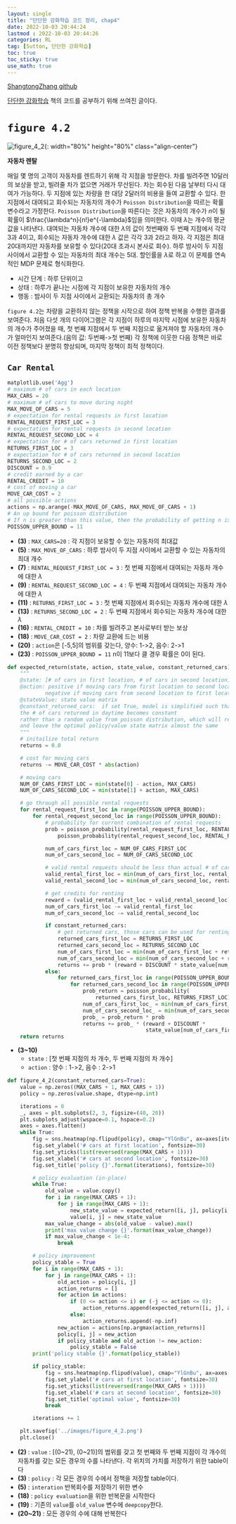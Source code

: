 ```yaml
---
layout: single
title: "단단한 강화학습 코드 정리, chap4"
date: 2022-10-03 20:44:24
lastmod : 2022-10-03 20:44:26
categories: RL
tag: [Sutton, 단단한 강화학습]
toc: true
toc_sticky: true
use_math: true
---
```

[ShangtongZhang github](https://github.com/ShangtongZhang/reinforcement-learning-an-introduction/tree/master/chapter04)

[단단한 강화학습](http://www.kyobobook.co.kr/product/detailViewKor.laf?ejkGb=KOR&mallGb=KOR&barcode=9791190665179&orderClick=LAG&Kc=) 책의 코드를 공부하기 위해 쓰여진 글이다.

# **`figure 4.2`**

![figure_4_2](../../assets/images/rl/figure_4_2.png){: width="80%" height="80%" class="align-center"}

**자동차 렌탈**

매일 몇 명의 고객이 자동차를 렌트하기 위해 각 지점을 방문한다. 차를 빌려주면 10달러의 보상을 받고, 빌려줄 차가 없으면 거래가 무산된다. 차는 회수된 다음 날부터 다시 대여가 가능하다. 두 지점에 있는 차량을 한 대당 2달러의 비용을 들여 교환할 수 있다. 한 지점에서 대여되고 회수되는 자동차의 개수가 `Poisson Distribution`을 따르는 확률변수라고 가정한다. `Poisson Distribution`을 따른다는 것은 자동차의 개수가 $n$이 될 확률이 $\frac{\lambda^n}{n!}e^{-\lambda}$임을 의미한다. 이때 $\lambda$는 개수의 평균값을 나타낸다. 대여되는 자동차 개수에 대한 $\lambda$의 값이 첫번째와 두 번째 지점에서 각각 $3$과 $4$이고, 회수되는 자동차 개수에 대한 $\lambda$ 값은 각각 $3$과 $2$라고 하자. 각 지점은 최대 20대까지만 자동차를 보유할 수 있다(20대 초과시 본사로 회수). 하루 밤사이 두 지점 사이에서 교환할 수 있는 자동차의 최대 개수는 5대. 할인률을 $\lambda$로 하고 이 문제를 연속적인 MDP 문제로 형식화한다.

* 시간 단계 : 하루 단위이고
* 상태 : 하루가 끝나는 시점에 각 지점이 보유한 자동차의 개수
* 행동 : 밤사이 두 지점 사이에서 교환되는 자동차의 총 개수

`figure 4.2`는 차량을 교환하지 않는 정책을 시작으로 하여 정책 반복을 수행한 결과를 보여준다. 처음 다섯 개의 다이어그램은 각 지점이 하루의 마지막 시점에 보유한 자동차의 개수가 주어졌을 때, 첫 번째 지점에서 두 번째 지점으로 옮겨져야 할 자동차의 개수가 얼마인지 보여준다.(음의 값: 두번째->첫 번째) 각 정책에 이웃한 다음 정책은 바로 이전 정책보다 분명히 향상되며, 마지막 정책이 최적 정책이다.

## **`Car Rental`**
```python
matplotlib.use('Agg')
# maximum # of cars in each location
MAX_CARS = 20
# maximum # of cars to move during night
MAX_MOVE_OF_CARS = 5
# expectation for rental requests in first location
RENTAL_REQUEST_FIRST_LOC = 3
# expectation for rental requests in second location
RENTAL_REQUEST_SECOND_LOC = 4
# expectation for # of cars returned in first location
RETURNS_FIRST_LOC = 3
# expectation for # of cars returned in second location
RETURNS_SECOND_LOC = 2
DISCOUNT = 0.9
# credit earned by a car
RENTAL_CREDIT = 10
# cost of moving a car
MOVE_CAR_COST = 2
# all possible actions
actions = np.arange(-MAX_MOVE_OF_CARS, MAX_MOVE_OF_CARS + 1)
# An up bound for poisson distribution
# If n is greater than this value, then the probability of getting n is truncated to 0
POISSON_UPPER_BOUND = 11
```
* **(3)** : `MAX_CARS=20` : 각 지점이 보유할 수 있는 자동차의 최대값
* **(5)** : `MAX_MOVE_OF_CARS` : 하루 밤사이 두 지점 사이에서 교환할 수 있는 자동차의 최대 개수
* **(7)** : `RENTAL_REQUEST_FIRST_LOC = 3` : 첫 번째 지점에서 대여되는 자동차 개수에 대한 $\lambda$
* **(9)** : `RENTAL_REQUEST_SECOND_LOC = 4` : 두 번째 지점에서 대여되는 자동차 개수에 대한 $\lambda$
* **(11)** : `RETURNS_FIRST_LOC = 3` : 첫 번째 지점에서 회수되는 자동차 개수에 대한 $\lambda$
* **(13)** : `RETURNS_SECOND_LOC = 2` : 두 번째 지점에서 회수되는 자동차 개수에 대한 $\lambda$
* **(16)** : `RENTAL_CREDIT = 10` : 차를 빌려주고 본사로부터 받는 보상
* **(18)** : `MOVE_CAR_COST = 2` : 차량 교환에 드는 비용
* **(20)** : `action`은 [-5,5]의 범위를 갖는다, 양수: 1->2, 음수: 2->1
* **(23)** : `POISSON_UPPER_BOUND = 11` n이 11보다 클 경우 확률은 0이 된다.


```python
def expected_return(state, action, state_value, constant_returned_cars):
    """
    @state: [# of cars in first location, # of cars in second location]
    @action: positive if moving cars from first location to second location,
            negative if moving cars from second location to first location
    @stateValue: state value matrix
    @constant_returned_cars:  if set True, model is simplified such that
    the # of cars returned in daytime becomes constant
    rather than a random value from poisson distribution, which will reduce calculation time
    and leave the optimal policy/value state matrix almost the same
    """
    # initailize total return
    returns = 0.0

    # cost for moving cars
    returns -= MOVE_CAR_COST * abs(action)

    # moving cars
    NUM_OF_CARS_FIRST_LOC = min(state[0] - action, MAX_CARS)
    NUM_OF_CARS_SECOND_LOC = min(state[1] + action, MAX_CARS)

    # go through all possible rental requests
    for rental_request_first_loc in range(POISSON_UPPER_BOUND):
        for rental_request_second_loc in range(POISSON_UPPER_BOUND):
            # probability for current combination of rental requests
            prob = poisson_probability(rental_request_first_loc, RENTAL_REQUEST_FIRST_LOC) * \
                poisson_probability(rental_request_second_loc, RENTAL_REQUEST_SECOND_LOC)

            num_of_cars_first_loc = NUM_OF_CARS_FIRST_LOC
            num_of_cars_second_loc = NUM_OF_CARS_SECOND_LOC

            # valid rental requests should be less than actual # of cars
            valid_rental_first_loc = min(num_of_cars_first_loc, rental_request_first_loc)
            valid_rental_second_loc = min(num_of_cars_second_loc, rental_request_second_loc)

            # get credits for renting
            reward = (valid_rental_first_loc + valid_rental_second_loc) * RENTAL_CREDIT
            num_of_cars_first_loc -= valid_rental_first_loc
            num_of_cars_second_loc -= valid_rental_second_loc

            if constant_returned_cars:
                # get returned cars, those cars can be used for renting tomorrow
                returned_cars_first_loc = RETURNS_FIRST_LOC
                returned_cars_second_loc = RETURNS_SECOND_LOC
                num_of_cars_first_loc = min(num_of_cars_first_loc + returned_cars_first_loc, MAX_CARS)
                num_of_cars_second_loc = min(num_of_cars_second_loc + returned_cars_second_loc, MAX_CARS)
                returns += prob * (reward + DISCOUNT * state_value[num_of_cars_first_loc, num_of_cars_second_loc])
            else:
                for returned_cars_first_loc in range(POISSON_UPPER_BOUND):
                    for returned_cars_second_loc in range(POISSON_UPPER_BOUND):
                        prob_return = poisson_probability(
                            returned_cars_first_loc, RETURNS_FIRST_LOC) * poisson_probability(returned_cars_second_loc, RETURNS_SECOND_LOC)
                        num_of_cars_first_loc_ = min(num_of_cars_first_loc + returned_cars_first_loc, MAX_CARS)
                        num_of_cars_second_loc_ = min(num_of_cars_second_loc + returned_cars_second_loc, MAX_CARS)
                        prob_ = prob_return * prob
                        returns += prob_ * (reward + DISCOUNT *
                                            state_value[num_of_cars_first_loc_, num_of_cars_second_loc_])
    return returns
```

* **(3~10)**
  * `state` : [첫 번째 지점의 차 개수, 두 번째 지점의 차 개수]
  * `action` : 양수 : 1->2, 음수 : 2->1


```python
def figure_4_2(constant_returned_cars=True):
    value = np.zeros((MAX_CARS + 1, MAX_CARS + 1))
    policy = np.zeros(value.shape, dtype=np.int)

    iterations = 0
    _, axes = plt.subplots(2, 3, figsize=(40, 20))
    plt.subplots_adjust(wspace=0.1, hspace=0.2)
    axes = axes.flatten()
    while True:
        fig = sns.heatmap(np.flipud(policy), cmap="YlGnBu", ax=axes[iterations])
        fig.set_ylabel('# cars at first location', fontsize=30)
        fig.set_yticks(list(reversed(range(MAX_CARS + 1))))
        fig.set_xlabel('# cars at second location', fontsize=30)
        fig.set_title('policy {}'.format(iterations), fontsize=30)

        # policy evaluation (in-place)
        while True:
            old_value = value.copy()
            for i in range(MAX_CARS + 1):
                for j in range(MAX_CARS + 1):
                    new_state_value = expected_return([i, j], policy[i, j], value, constant_returned_cars)
                    value[i, j] = new_state_value
            max_value_change = abs(old_value - value).max()
            print('max value change {}'.format(max_value_change))
            if max_value_change < 1e-4:
                break

        # policy improvement
        policy_stable = True
        for i in range(MAX_CARS + 1):
            for j in range(MAX_CARS + 1):
                old_action = policy[i, j]
                action_returns = []
                for action in actions:
                    if (0 <= action <= i) or (-j <= action <= 0):
                        action_returns.append(expected_return([i, j], action, value, constant_returned_cars))
                    else:
                        action_returns.append(-np.inf)
                new_action = actions[np.argmax(action_returns)]
                policy[i, j] = new_action
                if policy_stable and old_action != new_action:
                    policy_stable = False
        print('policy stable {}'.format(policy_stable))

        if policy_stable:
            fig = sns.heatmap(np.flipud(value), cmap="YlGnBu", ax=axes[-1])
            fig.set_ylabel('# cars at first location', fontsize=30)
            fig.set_yticks(list(reversed(range(MAX_CARS + 1))))
            fig.set_xlabel('# cars at second location', fontsize=30)
            fig.set_title('optimal value', fontsize=30)
            break

        iterations += 1

    plt.savefig('../images/figure_4_2.png')
    plt.close()
```
* **(2)** : `value` : [(0~21), (0~21)]의 범위를 갖고 첫 번째와 두 번째 지점이 각 개수의 자동차를 갖는 모든 경우의 수를 나타낸다. 각 위치의 가치를 저장하기 위한 table이다
* **(3)** : `policy` : 각 모든 경우의 수에서 정책을 저장할 table이다.
* **(5)** : `interation` 반복회수를 저장하기 위한 변수
* **(18)** : `policy evaluation`을 위한 반복문을 시작한다
* **(19)** : 기존의 `value`를 `old_value` 변수에 `deepcopy`한다.
* **(20~21)** : 모든 경우의 수에 대해 반복한다
